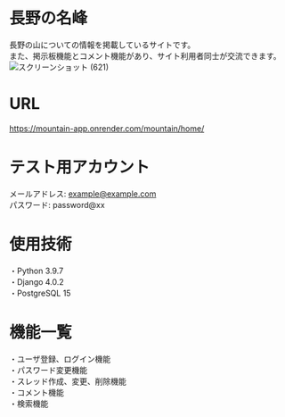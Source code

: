 # 長野の名峰
長野の山についての情報を掲載しているサイトです。<br>
また、掲示板機能とコメント機能があり、サイト利用者同士が交流できます。
![スクリーンショット (621)](https://user-images.githubusercontent.com/121214515/213612796-57abb60e-74f4-4af1-b92a-ccf33f6148be.png)

# URL
https://mountain-app.onrender.com/mountain/home/

# テスト用アカウント
メールアドレス: example@example.com<br>
パスワード: password@xx

# 使用技術
・Python 3.9.7<br>
・Django 4.0.2<br>
・PostgreSQL 15 <br>

# 機能一覧
・ユーザ登録、ログイン機能<br>
・パスワード変更機能<br>
・スレッド作成、変更、削除機能<br>
・コメント機能<br>
・検索機能